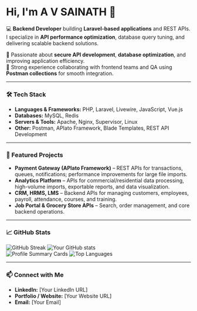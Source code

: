 # Hi, I'm A V SAINATH 👋  

💻 **Backend Developer** building **Laravel-based applications** and REST APIs. I specialize in **API performance optimization**, database query tuning, and delivering scalable backend solutions.  

🔹 Passionate about **secure API development**, **database optimization**, and improving application efficiency.  
🔹 Strong experience collaborating with frontend teams and QA using **Postman collections** for smooth integration.  

---

### 🛠 Tech Stack  
- **Languages & Frameworks:** PHP, Laravel, Livewire, JavaScript, Vue.js  
- **Databases:** MySQL, Redis  
- **Servers & Tools:** Apache, Nginx, Supervisor, Linux  
- **Other:** Postman, APIato Framework, Blade Templates, REST API Development  

---

### 📌 Featured Projects  
- **Payment Gateway (APIato Framework)** – REST APIs for transactions, queues, notifications; performance improvements for large file imports.  
- **Analytics Platform** – APIs for commercial/residential data processing, high-volume imports, exportable reports, and data visualization.  
- **CRM, HRMS, LMS** – Backend APIs for managing customers, employees, payroll, attendance, courses, and training.  
- **Job Portal & Grocery Store APIs** – Search, order management, and core backend operations.  

---

### 📈 GitHub Stats  
![GitHub Streak](https://streak-stats.demolab.com?user=Sainath470&theme=default)
![Your GitHub stats](https://github-readme-stats.vercel.app/api?username=Sainath470&show_icons=true&theme=default)  
![Profile Summary Cards](https://github-profile-summary-cards.vercel.app/api/cards/profile-details?username=Sainath470&theme=default)
![Top Languages](https://github-readme-stats.vercel.app/api/top-langs/?username=Sainath470&layout=compact)  

---

### 📫 Connect with Me  
- **LinkedIn:** [Your LinkedIn URL]  
- **Portfolio / Website:** [Your Website URL]  
- **Email:** [Your Email]  
